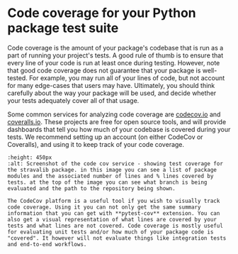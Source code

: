 # Code coverage for your Python package test suite

Code coverage is the amount of your package's codebase that is run as a part of running your project's tests. A good rule of thumb is to ensure that every line of your code is run at least once during testing. However, note that good code coverage does not guarantee that your package is well-tested. For example, you may run all of your lines of code, but not account for many edge-cases that users may have. Ultimately, you should think carefully about the way your package will be used, and decide whether your tests adequately cover all of that usage.

Some common services for analyzing code coverage are [codecov.io](https://codecov.io/) and [coveralls.io](https://coveralls.io/). These projects are free for open source tools, and will provide dashboards that tell you how much of your codebase is covered during your tests. We recommend setting up an account (on either CodeCov or Coveralls), and using it to keep track of your code coverage.

```{figure} ../images/code-cov-stravalib.png
:height: 450px
:alt: Screenshot of the code cov service - showing test coverage for the stravalib package. in this image you can see a list of package modules and the associated number of lines and % lines covered by tests. at the top of the image you can see what branch is being evaluated and the path to the repository being shown.

The CodeCov platform is a useful tool if you wish to visually track code coverage. Using it you can not only get the same summary information that you can get with **pytest-cov** extension. You can also get a visual representation of what lines are covered by your tests and what lines are not covered. Code coverage is mostly useful for evaluating unit tests and/or how much of your package code is "covered". It however will not evaluate things like integration tests and end-to-end workflows.

```

